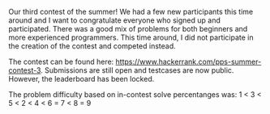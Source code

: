 Our third contest of the summer! We had a few new participants this time around and I want to congratulate everyone who signed up and participated. There was a good mix of problems for both beginners and more experienced programmers. This time around, I did not participate in the creation of the contest and competed instead.

The contest can be found here: https://www.hackerrank.com/pps-summer-contest-3. Submissions are still open and testcases are now public. However, the leaderboard has been locked.

The problem difficulty based on in-contest solve percentanges was: 1 < 3 < 5 < 2 < 4 < 6 = 7 < 8 = 9
